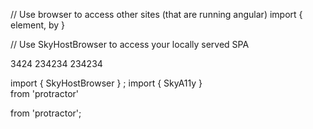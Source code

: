 // Use browser to access other sites (that are running angular)
import { element, by }

// Use SkyHostBrowser to access your locally served SPA
 
 
3424
234234
234234
 

import { SkyHostBrowser } ;
import { SkyA11y }  
 from 'protractor'
 
 from 'protractor';
 
